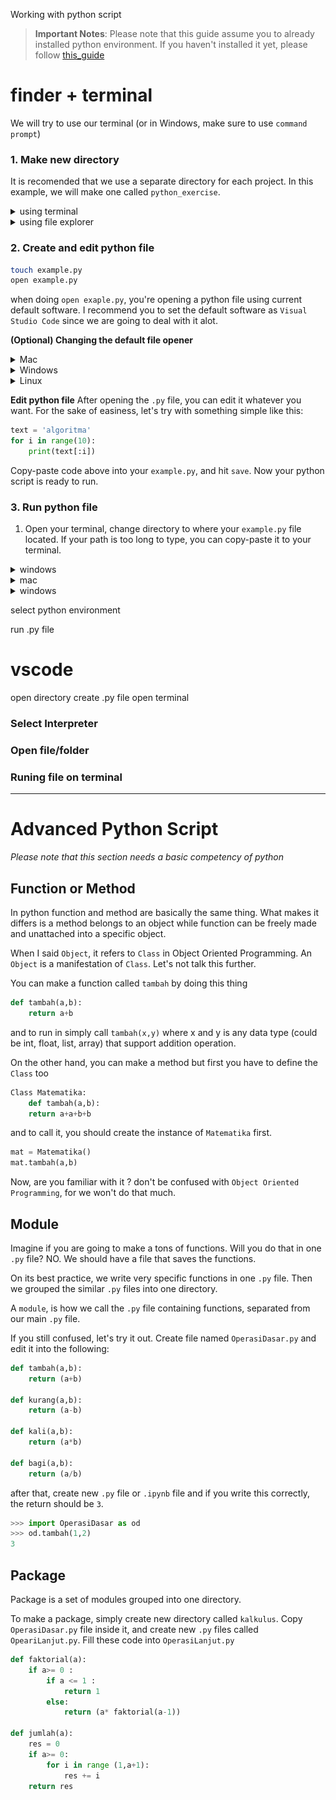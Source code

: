 Working with python script
>**Important Notes**: 
>Please note that this guide assume you to already installed python environment. If you haven't installed it yet, please follow [this_guide](google.com)


# finder + terminal
We will try to use our terminal (or in Windows, make sure to use `command prompt`)

### 1. Make new directory
It is recomended that we use a separate directory for each project. In this example, we will make one called `python_exercise`. 

<details><summary>using terminal</summary>

Open your terminal, create new directory and enter it
```bash
mkdir python_excercise
cd python_excercise
```
</details>

<details><summary>using file explorer</summary>
Using your file explorer, crete new directory and enter it. 
</details>

### 2. Create and edit python file 

```bash
touch example.py
open example.py
```
when doing `open exaple.py`, you're opening a python file using current default software. I recommend you to set the default software as `Visual Studio Code` since we are going to deal with it alot. 

**(Optional) Changing the default file opener**
<details><summary>Mac</summary>

Using your `Finder` :
- Right click on your .py file 
- Select 'Get Info'
- Open 'Open with' dropdown menu
- Select `Visual Studio Code`

![](res/default-open-mac.png)
</details>

<details><summary>Windows</summary>

Using your `File Explorer`:
- Right click on you .py file 
- Select 'Open WIth'
- Select 'Choose Another App', find `Visual Studio Code` and check it. Check also the 'Always use this app to open `.py` file'
<!-- Todo: Kasih gambar  -->
</details>

<details><summary>Linux</summary>
<!-- Todo: 
- Kasih instruksi 
- Kasih gambar
 -->
</details>

**Edit python file**
After opening the `.py` file, you can edit it whatever you want. For the sake of easiness, let's try with something simple like this: 
```python 
text = 'algoritma'
for i in range(10):
    print(text[:i])
```
Copy-paste code above into your `example.py`, and hit `save`. Now your python script is ready to run. 


### 3. Run python file
1. Open your terminal, change directory to where your `example.py` file located. If your path is too long to type, you can copy-paste it to your terminal.

<details><summary>windows</summary>
</details>

<details><summary>mac</summary>

- On your `Finder`, right click on your `python_exercise` folder
- hold `option` button to see the `
</details>

<details><summary>windows</summary>
</details>

select python environment 

run .py file 

# vscode 
open directory 
create .py file 
open terminal



### Select Interpreter
### Open file/folder
### Runing file on terminal



___
# Advanced Python Script
*Please note that this section needs a basic competency of python*


## Function or Method
In python function and method are basically the same thing. What makes it differs is a method belongs to an object while function can be freely made and unattached into a specific object. 

When I said `Object`, it refers to `Class` in Object Oriented Programming. An `Object` is a manifestation of `Class`. Let's not talk this further. 

You can make a function called `tambah` by doing this thing
```python 
def tambah(a,b):
    return a+b
```

and to run in simply call `tambah(x,y)` where x and y is any data type (could be int, float, list, array) that support addition operation. 

On the other hand, you can make a method but first you have to define the `Class` too 
```python
Class Matematika:
    def tambah(a,b):
    return a+a+b+b
```

and to call it, you should create the instance of `Matematika` first. 

```python 
mat = Matematika()
mat.tambah(a,b)
```

Now, are you familiar with it ? don't be confused with `Object Oriented Programming`, for we won't do that much. 

## Module
Imagine if you are going to make a tons of functions. Will you do that in one `.py` file? NO. We should have a file that saves the functions. 

On its best practice, we write very specific functions in one `.py` file. Then we grouped the similar `.py` files into one directory. 

A `module`, is how we call the `.py` file containing functions, separated from our main `.py` file. 

If you still confused, let's try it out. Create file named `OperasiDasar.py` and edit it into the following: 
```python 
def tambah(a,b):
    return (a+b) 

def kurang(a,b):
    return (a-b)

def kali(a,b):
    return (a*b)

def bagi(a,b):
    return (a/b)
```

after that, create new `.py` file or `.ipynb` file and if you write this correctly, the return should be `3`. 

```python
>>> import OperasiDasar as od
>>> od.tambah(1,2)
3
```
## Package
Package is a set of modules grouped into one directory. 

To make a package, simply create new directory called `kalkulus`.
Copy `OperasiDasar.py` file inside it, and create new `.py` files called `OpeariLanjut.py`. Fill these code into `OperasiLanjut.py`

```python 
def faktorial(a):
    if a>= 0 :
        if a <= 1 :
            return 1
        else:
            return (a* faktorial(a-1))

def jumlah(a):
    res = 0
    if a>= 0:
        for i in range (1,a+1):
            res += i 
    return res 

```